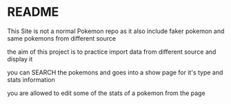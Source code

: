 # README

This Site is not a normal Pokemon repo as it also include faker pokemon and same pokemons from different source

the aim of this project is to practice import data from different source and display it

you can SEARCH the pokemons and goes into a show page for it's type and stats information

you are allowed to edit some of the stats of a pokemon from the page